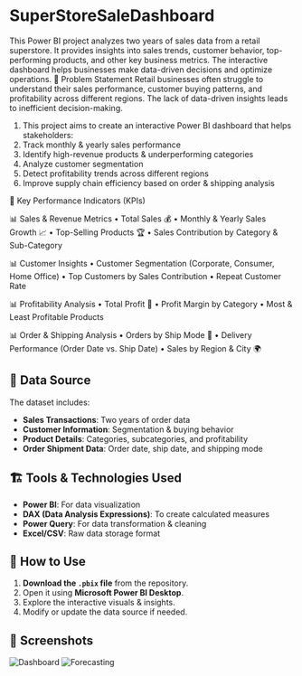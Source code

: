 # SuperStoreSaleDashboard
This Power BI project analyzes two years of sales data from a retail superstore. It provides insights into sales trends, customer behavior, top-performing products, and other key business metrics. The interactive dashboard helps businesses make data-driven decisions and optimize operations.
📌 Problem Statement
Retail businesses often struggle to understand their sales performance, customer buying patterns, and profitability across different regions. The lack of data-driven insights leads to inefficient decision-making.
1.	This project aims to create an interactive Power BI dashboard that helps stakeholders:
2.	Track monthly & yearly sales performance
3.	Identify high-revenue products & underperforming categories
4.	Analyze customer segmentation
5.	Detect profitability trends across different regions
6.	Improve supply chain efficiency based on order & shipping analysis
   
📌 Key Performance Indicators (KPIs)

📊 Sales & Revenue Metrics
•	Total Sales 💰
•	Monthly & Yearly Sales Growth 📈
•	Top-Selling Products 🏆
•	Sales Contribution by Category & Sub-Category

📊 Customer Insights
•	Customer Segmentation (Corporate, Consumer, Home Office)
•	Top Customers by Sales Contribution
•	Repeat Customer Rate

📊 Profitability Analysis
•	Total Profit 🔢
•	Profit Margin by Category
•	Most & Least Profitable Products

📊 Order & Shipping Analysis
•	Orders by Ship Mode 🚚
•	Delivery Performance (Order Date vs. Ship Date)
•	Sales by Region & City 🌍

## 📂 Data Source
The dataset includes:
- **Sales Transactions**: Two years of order data
- **Customer Information**: Segmentation & buying behavior
- **Product Details**: Categories, subcategories, and profitability
- **Order Shipment Data**: Order date, ship date, and shipping mode

## 🏗️ Tools & Technologies Used
- **Power BI**: For data visualization
- **DAX (Data Analysis Expressions)**: To create calculated measures
- **Power Query**: For data transformation & cleaning
- **Excel/CSV**: Raw data storage format

## 🚀 How to Use
1. **Download the `.pbix` file** from the repository.
2. Open it using **Microsoft Power BI Desktop**.
3. Explore the interactive visuals & insights.
4. Modify or update the data source if needed.

## 📸 Screenshots
![Dashboard](https://github.com/user-attachments/assets/4b617c39-1833-4163-92c4-9d44a65a4026)
![Forecasting](https://github.com/user-attachments/assets/35590937-e752-44d5-8069-aec267be707b)


